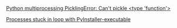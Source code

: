 [Python multiprocessing PicklingError: Can't pickle <type 'function'>](https://stackoverflow.com/questions/8804830/python-multiprocessing-picklingerror-cant-pickle-type-function)

[Processes stuck in loop with PyInstaller-executable](https://stackoverflow.com/questions/54065079/processes-stuck-in-loop-with-pyinstaller-executable)
